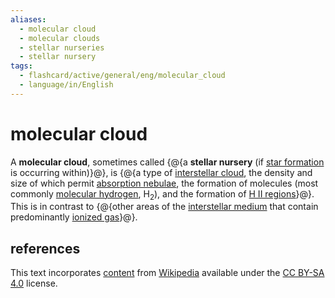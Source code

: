 ```yaml
---
aliases:
  - molecular cloud
  - molecular clouds
  - stellar nurseries
  - stellar nursery
tags:
  - flashcard/active/general/eng/molecular_cloud
  - language/in/English
---
```


# molecular cloud

A __molecular cloud__, sometimes called {@{a __stellar nursery__ (if [star formation](star%20formation.md) is occurring within)}@}, is {@{a type of [interstellar cloud](interstellar%20cloud.md), the density and size of which permit [absorption nebulae](dark%20nebula.md), the formation of molecules (most commonly [molecular hydrogen](hydrogen.md), H<sub>2</sub>), and the formation of [H II regions](H%20II%20region.md)}@}. This is in contrast to {@{other areas of the [interstellar medium](interstellar%20medium.md) that contain predominantly [ionized gas](plasma%20(physics).md)}@}. <!--SR:!2025-03-12,164,310!2025-11-30,292,250!2026-06-10,489,310-->

## references

This text incorporates [content](https://en.wikipedia.org/wiki/molecular_cloud) from [Wikipedia](Wikipedia.md) available under the [CC BY-SA 4.0](https://creativecommons.org/licenses/by-sa/4.0/) license.
